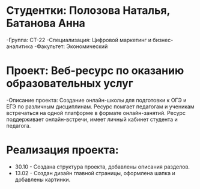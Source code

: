 
# Студентки: Полозова Наталья, Батанова Анна
-Группа: СТ-22
-Специализация: Цифровой маркетинг и бизнес-аналитика
-Факультет: Экономический
# Проект: Веб-ресурс по оказанию образовательных услуг
-Описание проекта: Создание онлайн-школы для подготовки к ОГЭ и ЕГЭ по различным дисциплинам. Ресурс помгает педагогам и ученикам встречаться на одной платформе в формате онлайн-занятий. Ресурс поддерживает онлайн-встречи, имеет личный кабинет студента и педагога.
# Реализация проекта:
- 30.10 - Создана структура проекта, добавлены описания разделов.
- 13.02 - Создан дизайн главной страницы, оформлена шапка и добавлены картинки.
